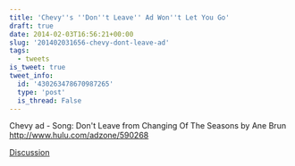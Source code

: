 ```yaml
---
title: 'Chevy''s ''Don''t Leave'' Ad Won''t Let You Go'
draft: true
date: 2014-02-03T16:56:21+00:00
slug: '201402031656-chevy-dont-leave-ad'
tags:
  - tweets
is_tweet: true
tweet_info:
  id: '430263478670987265'
  type: 'post'
  is_thread: False
---
```




Chevy ad - Song: Don't Leave from Changing Of The Seasons by Ane Brun <http://www.hulu.com/adzone/590268>

[Discussion](https://x.com/sytelus/status/430263478670987265)
